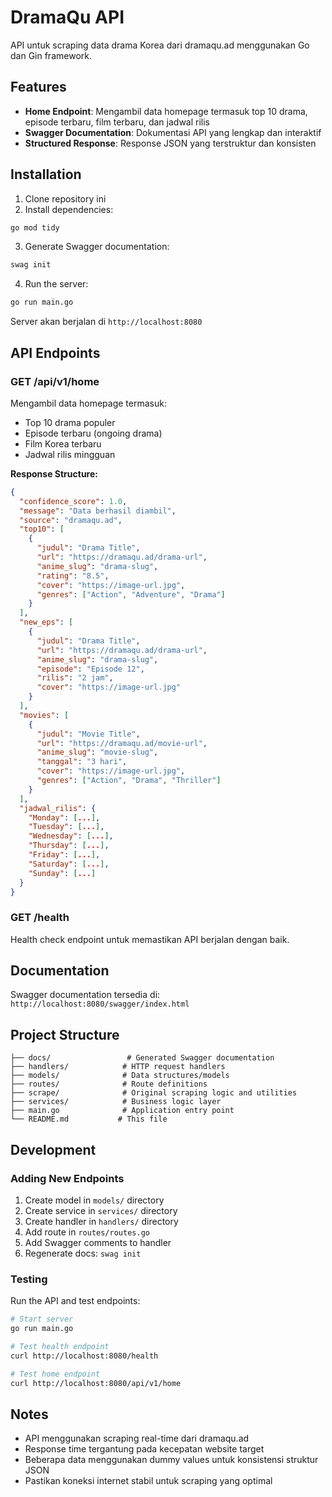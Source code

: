 # DramaQu API

API untuk scraping data drama Korea dari dramaqu.ad menggunakan Go dan Gin framework.

## Features

- **Home Endpoint**: Mengambil data homepage termasuk top 10 drama, episode terbaru, film terbaru, dan jadwal rilis
- **Swagger Documentation**: Dokumentasi API yang lengkap dan interaktif
- **Structured Response**: Response JSON yang terstruktur dan konsisten

## Installation

1. Clone repository ini
2. Install dependencies:
```bash
go mod tidy
```

3. Generate Swagger documentation:
```bash
swag init
```

4. Run the server:
```bash
go run main.go
```

Server akan berjalan di `http://localhost:8080`

## API Endpoints

### GET /api/v1/home

Mengambil data homepage termasuk:
- Top 10 drama populer
- Episode terbaru (ongoing drama)
- Film Korea terbaru
- Jadwal rilis mingguan

**Response Structure:**
```json
{
  "confidence_score": 1.0,
  "message": "Data berhasil diambil",
  "source": "dramaqu.ad",
  "top10": [
    {
      "judul": "Drama Title",
      "url": "https://dramaqu.ad/drama-url",
      "anime_slug": "drama-slug",
      "rating": "8.5",
      "cover": "https://image-url.jpg",
      "genres": ["Action", "Adventure", "Drama"]
    }
  ],
  "new_eps": [
    {
      "judul": "Drama Title",
      "url": "https://dramaqu.ad/drama-url",
      "anime_slug": "drama-slug",
      "episode": "Episode 12",
      "rilis": "2 jam",
      "cover": "https://image-url.jpg"
    }
  ],
  "movies": [
    {
      "judul": "Movie Title",
      "url": "https://dramaqu.ad/movie-url",
      "anime_slug": "movie-slug",
      "tanggal": "3 hari",
      "cover": "https://image-url.jpg",
      "genres": ["Action", "Drama", "Thriller"]
    }
  ],
  "jadwal_rilis": {
    "Monday": [...],
    "Tuesday": [...],
    "Wednesday": [...],
    "Thursday": [...],
    "Friday": [...],
    "Saturday": [...],
    "Sunday": [...]
  }
}
```

### GET /health

Health check endpoint untuk memastikan API berjalan dengan baik.

## Documentation

Swagger documentation tersedia di: `http://localhost:8080/swagger/index.html`

## Project Structure

```
├── docs/                 # Generated Swagger documentation
├── handlers/            # HTTP request handlers
├── models/              # Data structures/models
├── routes/              # Route definitions
├── scrape/              # Original scraping logic and utilities
├── services/            # Business logic layer
├── main.go              # Application entry point
└── README.md           # This file
```

## Development

### Adding New Endpoints

1. Create model in `models/` directory
2. Create service in `services/` directory
3. Create handler in `handlers/` directory
4. Add route in `routes/routes.go`
5. Add Swagger comments to handler
6. Regenerate docs: `swag init`

### Testing

Run the API and test endpoints:
```bash
# Start server
go run main.go

# Test health endpoint
curl http://localhost:8080/health

# Test home endpoint
curl http://localhost:8080/api/v1/home
```

## Notes

- API menggunakan scraping real-time dari dramaqu.ad
- Response time tergantung pada kecepatan website target
- Beberapa data menggunakan dummy values untuk konsistensi struktur JSON
- Pastikan koneksi internet stabil untuk scraping yang optimal